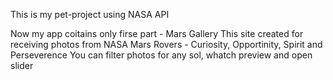 This is my pet-project using NASA API

Now my app coitains only firsе part - Mars Gallery
This site created for receiving photos from NASA Mars Rovers - Curiosity, Opportinity, Spirit and Perseverence 
You can filter photos for any sol, whatch preview and open slider
